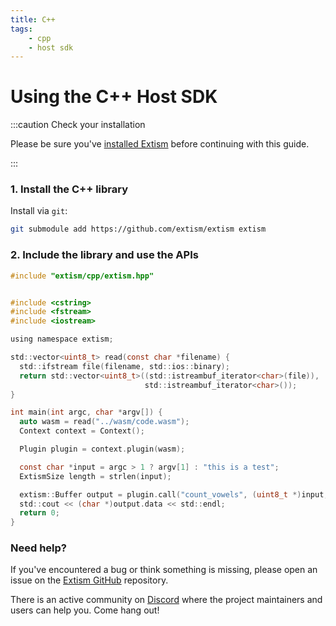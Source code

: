 ```yaml
---
title: C++
tags:
    - cpp
    - host sdk
---
```


# Using the C++ Host SDK


:::caution Check your installation

Please be sure you've [installed Extism](/docs/install) before continuing with this guide.

:::

### 1. Install the C++ library

Install via `git`:
```sh
git submodule add https://github.com/extism/extism extism
```

### 2. Include the library and use the APIs

```c title=main.cpp
#include "extism/cpp/extism.hpp"


#include <cstring>
#include <fstream>
#include <iostream>

using namespace extism;

std::vector<uint8_t> read(const char *filename) {
  std::ifstream file(filename, std::ios::binary);
  return std::vector<uint8_t>((std::istreambuf_iterator<char>(file)),
                              std::istreambuf_iterator<char>());
}

int main(int argc, char *argv[]) {
  auto wasm = read("../wasm/code.wasm");
  Context context = Context();

  Plugin plugin = context.plugin(wasm);

  const char *input = argc > 1 ? argv[1] : "this is a test";
  ExtismSize length = strlen(input);

  extism::Buffer output = plugin.call("count_vowels", (uint8_t *)input, length);
  std::cout << (char *)output.data << std::endl;
  return 0;
}
```


### Need help?

If you've encountered a bug or think something is missing, please open an issue on the [Extism GitHub](https://github.com/extism/extism) repository.

There is an active community on [Discord](https://discord.gg/cx3usBCWnc) where the project maintainers and users can help you. Come hang out!

